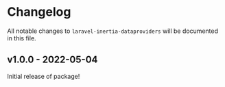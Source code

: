 # Changelog

All notable changes to `laravel-inertia-dataproviders` will be documented in this file.

## v1.0.0 - 2022-05-04

Initial release of package!
